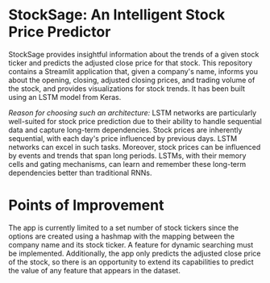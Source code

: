 # StockSage: An Intelligent Stock Price Predictor
StockSage provides insightful information about the trends of a given stock ticker and predicts the adjusted close price for that stock. This repository contains a Streamlit application that, given a company's name, informs you about the opening, closing, adjusted closing prices, and trading volume of the stock, and provides visualizations for stock trends. It has been built using an LSTM model from Keras.

*Reason for choosing such an architecture:* LSTM networks are particularly well-suited for stock price prediction due to their ability to handle sequential data and capture long-term dependencies. Stock prices are inherently sequential, with each day's price influenced by previous days. LSTM networks can excel in such tasks. Moreover, stock prices can be influenced by events and trends that span long periods. LSTMs, with their memory cells and gating mechanisms, can learn and remember these long-term dependencies better than traditional RNNs.


# Points of Improvement
The app is currently limited to a set number of stock tickers since the options are created using a hashmap with the mapping between the company name and its stock ticker. A feature for dynamic searching must be implemented. Additionally, the app only predicts the adjusted close price of the stock, so there is an opportunity to extend its capabilities to predict the value of any feature that appears in the dataset.
